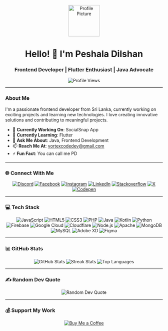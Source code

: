 <!-- Header -->
<p align="center">
<img src="https://github.com/7oSkaaa/7oSkaaa/blob/main/Images/about_me.gif?raw=true" width="100" alt="Profile Picture">
</p>

<h1 align="center">Hello! 👋 I'm Peshala Dilshan</h1>
<h3 align="center">Frontend Developer | Flutter Enthusiast | Java Advocate</h3>

<p align="center">
  <img src="https://komarev.com/ghpvc/?username=peshaladilshan&label=Profile%20Views&color=0e75b6&style=flat" alt="Profile Views">
</p>

---

### About Me

I'm a passionate frontend developer from Sri Lanka, currently working on exciting projects and learning new technologies. I love creating innovative solutions and contributing to meaningful projects.

- 🔭 **Currently Working On**: SocialSnap App
- 🌱 **Currently Learning**: Flutter
- 💬 **Ask Me About**: Java, Frontend Development
- 📫 **Reach Me At**: [vortexcodedev@gmail.com](mailto:vortexcodedev@gmail.com)
- ⚡ **Fun Fact**: You can call me PD

---

### 🌐 Connect With Me

<p align="center">
  <a href="https://discord.gg/FDtgkJNm" target="_blank"><img src="https://img.shields.io/badge/Discord-%237289DA.svg?logo=discord&logoColor=white" alt="Discord"></a>
  <a href="https://facebook.com/peshaladilshan1" target="_blank"><img src="https://img.shields.io/badge/Facebook-%231877F2.svg?logo=Facebook&logoColor=white" alt="Facebook"></a>
  <a href="https://instagram.com/Peshala_Dilshan" target="_blank"><img src="https://img.shields.io/badge/Instagram-%23E4405F.svg?logo=Instagram&logoColor=white" alt="Instagram"></a>
  <a href="https://linkedin.com/in/Peshala_Dilshan" target="_blank"><img src="https://img.shields.io/badge/LinkedIn-%230077B5.svg?logo=linkedin&logoColor=white" alt="LinkedIn"></a>
  <a href="https://stackoverflow.com/users/Peshala_Dilshan" target="_blank"><img src="https://img.shields.io/badge/-Stackoverflow-FE7A16?logo=stack-overflow&logoColor=white" alt="Stackoverflow"></a>
  <a href="https://x.com/PeshalaDilshan" target="_blank"><img src="https://img.shields.io/badge/X-black.svg?logo=X&logoColor=white" alt="X"></a>
  <a href="https://codepen.io/PeshalaDilshan" target="_blank"><img src="https://img.shields.io/badge/Codepen-000000?style=for-the-badge&logo=codepen&logoColor=white" alt="Codepen"></a>
</p>

---

### 💻 Tech Stack

<p align="center">
  <img src="https://img.shields.io/badge/JavaScript-%23323330.svg?style=flat&logo=javascript&logoColor=%23F7DF1E" alt="JavaScript">
  <img src="https://img.shields.io/badge/HTML5-%23E34F26.svg?style=flat&logo=html5&logoColor=white" alt="HTML5">
  <img src="https://img.shields.io/badge/CSS3-%231572B6.svg?style=flat&logo=css3&logoColor=white" alt="CSS3">
  <img src="https://img.shields.io/badge/PHP-%23777BB4.svg?style=flat&logo=php&logoColor=white" alt="PHP">
  <img src="https://img.shields.io/badge/Java-%23ED8B00.svg?style=flat&logo=openjdk&logoColor=white" alt="Java">
  <img src="https://img.shields.io/badge/Kotlin-%237F52FF.svg?style=flat&logo=kotlin&logoColor=white" alt="Kotlin">
  <img src="https://img.shields.io/badge/Python-3670A0?style=flat&logo=python&logoColor=ffdd54" alt="Python">
  <img src="https://img.shields.io/badge/Firebase-%23039BE5.svg?style=flat&logo=firebase" alt="Firebase">
  <img src="https://img.shields.io/badge/Google%20Cloud-%234285F4.svg?style=flat&logo=google-cloud&logoColor=white" alt="Google Cloud">
  <img src="https://img.shields.io/badge/Cloudflare-F38020?style=flat&logo=Cloudflare&logoColor=white" alt="Cloudflare">
  <img src="https://img.shields.io/badge/Node.js-6DA55F?style=flat&logo=node.js&logoColor=white" alt="Node.js">
  <img src="https://img.shields.io/badge/Apache-%23D42029.svg?style=flat&logo=apache&logoColor=white" alt="Apache">
  <img src="https://img.shields.io/badge/MongoDB-%234ea94b.svg?style=flat&logo=mongodb&logoColor=white" alt="MongoDB">
  <img src="https://img.shields.io/badge/MySQL-4479A1.svg?style=flat&logo=mysql&logoColor=white" alt="MySQL">
  <img src="https://img.shields.io/badge/Adobe%20XD-470137?style=flat&logo=Adobe%20XD&logoColor=#FF61F6" alt="Adobe XD">
  <img src="https://img.shields.io/badge/Figma-%23F24E1E.svg?style=flat&logo=figma&logoColor=white" alt="Figma">
</p>

---

### 📊 GitHub Stats

<p align="center">
  <img src="https://github-readme-stats.vercel.app/api?username=PeshalaDilshan&theme=radical&hide_border=true&include_all_commits=false&count_private=false" alt="GitHub Stats">
  <img src="https://github-readme-streak-stats.herokuapp.com/?user=PeshalaDilshan&theme=radical&hide_border=true" alt="Streak Stats">
  <img src="https://github-readme-stats.vercel.app/api/top-langs/?username=PeshalaDilshan&theme=radical&hide_border=true&include_all_commits=false&count_private=false&layout=compact" alt="Top Languages">
</p>

---

### ✍️ Random Dev Quote

<p align="center">
  <img src="https://quotes-github-readme.vercel.app/api?type=horizontal&theme=radical" alt="Random Dev Quote">
</p>

---

### 💰 Support My Work

<p align="center">
  <a href="https://buymeacoffee.com/peshaladilshan" target="_blank">
    <img src="https://img.shields.io/badge/Buy%20Me%20a%20Coffee-ffdd00?style=flat&logo=buy-me-a-coffee&logoColor=black" alt="Buy Me a Coffee">
  </a>
</p>

<!-- Proudly created with GPRM (https://gprm.itsvg.in) -->

<!-- Anyone can free to use this repo 
by Peshala Dilshan -->
